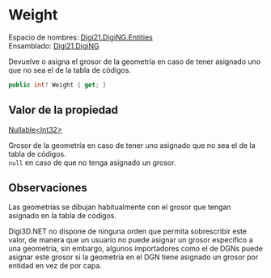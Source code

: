 # Weight

Espacio de nombres: [Digi21.DigiNG.Entities](/digi3d-net/programacion/.net/referencia/digi21.diging/digi21.diging.entities/)  
Ensamblado: [Digi21.DigiNG](/digi3d-net/programacion/.net/referencia/digi21.diging.plugin/digi21.diging/)

Devuelve o asigna el grosor de la geometría en caso de tener asignado uno que no sea el de la tabla de códigos.

```csharp
public int? Weight { get; }
```

## Valor de la propiedad

[Nullable&lt;Int32&gt;](https://docs.microsoft.com/en-us/dotnet/api/system.nullable-1?view=net-5.0)

Grosor de la geometría en caso de tener uno asignado que no sea el de la tabla de códigos.  
`null` en caso de que no tenga asignado un grosor.

## Observaciones

Las geometrías se dibujan habitualmente con el grosor que tengan asignado en la tabla de códigos.

Digi3D.NET no dispone de ninguna orden que permita sobrescribir este valor, de manera que un usuario no puede asignar un grosor específico a una geometría, sin embargo, algunos importadores como el de DGNs puede asignar este grosor si la geometría en el DGN tiene asignado un grosor por entidad en vez de por capa.



